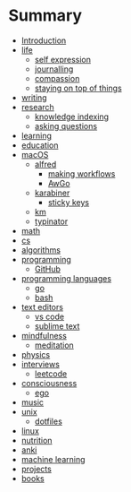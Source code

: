 # Summary

* [Introduction][1]
* [life][2]
	* [self expression][3]
	* [journalling][4]
	* [compassion][5]
	* [staying on top of things][6]
* [writing][7]
* [research][8]
	* [knowledge indexing][9]
	* [asking questions][10]
* [learning][11]
* [education][12]
* [macOS][13]
	* [alfred][14]
		* [making workflows][15]
		* [AwGo][16]
	* [karabiner][17]
		* [sticky keys][18]
	* [km][19]
	* [typinator][20]
* [math][21]
* [cs][22]
* [algorithms][23]
* [programming][24]
	* [GitHub][25]
* [programming languages][26]
	* [go][27]
	* [bash][28]
* [text editors][29]
	* [vs code][30]
	* [sublime text][31]
* [mindfulness][32]
	* [meditation][33]
* [physics][34]
* [interviews][35]
	* [leetcode][36]
* [consciousness][37]
	* [ego][38]
* [music][39]
* [unix][40]
	* [dotfiles][41]
* [linux][42]
* [nutrition][43]
* [anki][44]
* [machine learning][45]
* [projects][46]
* [books][47]


[1]:	readme.md
[2]:	life/Life.md
[3]:	life/self-expression.md
[4]:	life/Journalling.md
[5]:	life/Compassion.md
[6]:	life/staying-on-top-of-things.md
[7]:	writing/Writing.md
[8]:	research/Research.md
[9]:	research/knowledge-indexing.md
[10]:	research/asking-questions.md
[11]:	learning/Learning.md
[12]:	education/education.md
[13]:	macOS/macOS.md
[14]:	macOS/alfred/Alfred.md
[15]:	macOS/alfred/making-workflows.md
[16]:	macOS/alfred/Awgo.md
[17]:	macOS/karabiner/Karabiner.md
[18]:	macOS/karabiner/sticky-keys.md
[19]:	macOS/km/km.md
[20]:	macOS/typinator/Typinator.md
[21]:	math/Math.md
[22]:	cs/cs.md
[23]:	algorithms/Algorithms.md
[24]:	programming/Programming.md
[25]:	programming/GitHub.md
[26]:	programming-languages/programming-languages.md
[27]:	programming-languages/Go.md
[28]:	programming-languages/Bash.md
[29]:	text-editors/text-editors.md
[30]:	text-editors/vs-code.md
[31]:	text-editors/sublime-text.md
[32]:	mindfulness/Mindfulness.md
[33]:	mindfulness/Meditation.md
[34]:	physics/Physics.md
[35]:	interviews/Interviews.md
[36]:	interviews/Leetcode.md
[37]:	consciousness/Consciousness.md
[38]:	consciousness/Ego.md
[39]:	music/Music.md
[40]:	unix/Unix.md
[41]:	unix/Dotfiles.md
[42]:	linux/Linux.md
[43]:	nutrition/Nutrition.md
[44]:	anki/Anki.md
[45]:	machine-learning/machine-learning.md
[46]:	projects/Projects.md
[47]:	books/Books.md